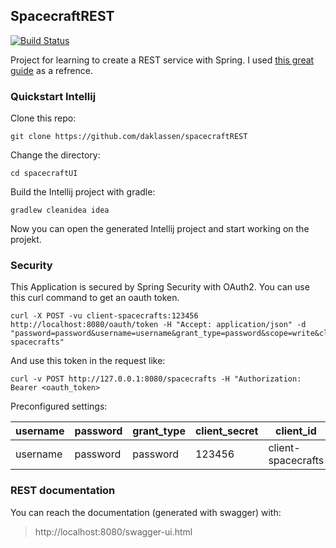 ## SpacecraftREST

[![Build Status](https://travis-ci.org/daklassen/spacecraftREST.svg?branch=master)](https://travis-ci.org/daklassen/spacecraftREST)

Project for learning to create a REST service with Spring. I used [this great guide](https://spring.io/guides/tutorials/bookmarks/) as a refrence.

### Quickstart Intellij

Clone this repo:
```
git clone https://github.com/daklassen/spacecraftREST
```
Change the directory:
```
cd spacecraftUI
```
Build the Intellij project with gradle:
```
gradlew cleanidea idea
```
Now you can open the generated Intellij project and start working on the projekt.

### Security 
 
This Application is secured by Spring Security with OAuth2. You can use this curl command to get an oauth token. 
 
```shell
curl -X POST -vu client-spacecrafts:123456 http://localhost:8080/oauth/token -H "Accept: application/json" -d "password=password&username=username&grant_type=password&scope=write&client_secret=123456&client_id=client-spacecrafts" 
```

And use this token in the request like:

```shell
curl -v POST http://127.0.0.1:8080/spacecrafts -H "Authorization: Bearer <oauth_token>
```

Preconfigured settings: 
 
|username|password|grant_type|client_secret|client_id         | 
|--------|--------|----------|-------------|------------------| 
|username|password|password  |123456       |client-spacecrafts| 
 

### REST documentation

You can reach the documentation (generated with swagger) with: 
> http://localhost:8080/swagger-ui.html
